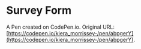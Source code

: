 # Survey Form

A Pen created on CodePen.io. Original URL: [https://codepen.io/kiera_morrissey-/pen/abpgerY](https://codepen.io/kiera_morrissey-/pen/abpgerY).



